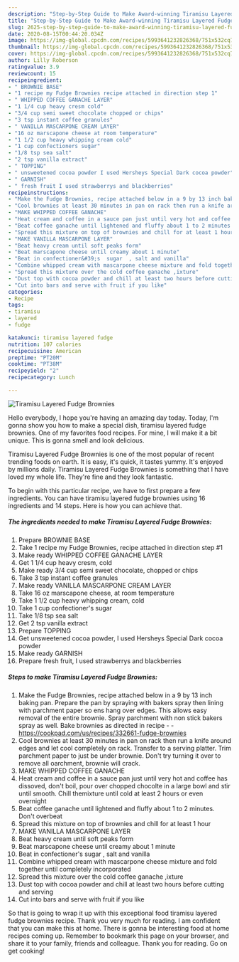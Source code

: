 ```yaml
---
description: "Step-by-Step Guide to Make Award-winning Tiramisu Layered Fudge Brownies"
title: "Step-by-Step Guide to Make Award-winning Tiramisu Layered Fudge Brownies"
slug: 2625-step-by-step-guide-to-make-award-winning-tiramisu-layered-fudge-brownies
date: 2020-08-15T00:44:20.034Z
image: https://img-global.cpcdn.com/recipes/5993641232826368/751x532cq70/tiramisu-layered-fudge-brownies-recipe-main-photo.jpg
thumbnail: https://img-global.cpcdn.com/recipes/5993641232826368/751x532cq70/tiramisu-layered-fudge-brownies-recipe-main-photo.jpg
cover: https://img-global.cpcdn.com/recipes/5993641232826368/751x532cq70/tiramisu-layered-fudge-brownies-recipe-main-photo.jpg
author: Lilly Roberson
ratingvalue: 3.9
reviewcount: 15
recipeingredient:
- " BROWNIE BASE"
- "1 recipe my Fudge Brownies recipe attached in direction step 1"
- " WHIPPED COFFEE GANACHE LAYER"
- "1 1/4 cup heavy cresm cold"
- "3/4 cup semi sweet chocolate chopped or chips"
- "3 tsp instant coffee granules"
- " VANILLA MASCARPONE CREAM LAYER"
- "16 oz marscapone cheese at room temperature"
- "1 1/2 cup heavy whipping cream cold"
- "1 cup confectioners sugar"
- "1/8 tsp sea salt"
- "2 tsp vanilla extract"
- " TOPPING"
- " unsweetened cocoa powder I used Hersheys Special Dark cocoa powder"
- " GARNISH"
- " fresh fruit I used strawberrys and blackberries"
recipeinstructions:
- "Make the Fudge Brownies, recipe attached below in a 9 by 13 inch baking pan. Prepare the pan by spraying with bakers spray then lining with parchment paper so ens hang over edges. This allows easy removal of the entire brownie. Spray parchment with non stick bakers spray as well. Bake brownies as directed in recipe  https://cookpad.com/us/recipes/332661-fudge-brownies"
- "Cool brownies at least 30 minutes in pan on rack then run a knife around edges and let  cool completely  on  rack. Transfer to a serving platter. Trim parchment paper to just be under brownie. Don&#39;t try turning it over to remove all oarchment, brownie will crack."
- "MAKE WHIPPED COFFEE GANACHE"
- "Heat cream and coffee in a sauce pan just until very hot and coffee has dissoved, don&#39;t boil, pour over chopped chocolte in a large bowl and stir until smooth. Chill themixture until cold at least 2 hours or even overnight"
- "Beat coffee ganache until lightened and fluffy about 1 to 2 minutes. Don&#39;t overbeat"
- "Spread this mixture on top of brownies and chill for at least 1 hour"
- "MAKE VANILLA MASCARPONE LAYER"
- "Beat heavy cream until soft peaks form"
- "Beat marscapone cheese until creamy about 1 minute"
- "Beat in confectioner&#39;s  sugar  , salt and vanilla"
- "Combine whipped cream with mascarpone cheese mixture and fold together until completely  incorporated"
- "Spread this mixture over the cold coffee ganache ,ixture"
- "Dust top with cocoa powder and chill at least two hours before cutting and serving"
- "Cut into bars and serve with fruit if you like"
categories:
- Recipe
tags:
- tiramisu
- layered
- fudge

katakunci: tiramisu layered fudge 
nutrition: 107 calories
recipecuisine: American
preptime: "PT20M"
cooktime: "PT38M"
recipeyield: "2"
recipecategory: Lunch

---
```



![Tiramisu Layered Fudge Brownies](https://img-global.cpcdn.com/recipes/5993641232826368/751x532cq70/tiramisu-layered-fudge-brownies-recipe-main-photo.jpg)

Hello everybody, I hope you're having an amazing day today. Today, I'm gonna show you how to make a special dish, tiramisu layered fudge brownies. One of my favorites food recipes. For mine, I will make it a bit unique. This is gonna smell and look delicious.



Tiramisu Layered Fudge Brownies is one of the most popular of recent trending foods on earth. It is easy, it's quick, it tastes yummy. It's enjoyed by millions daily. Tiramisu Layered Fudge Brownies is something that I have loved my whole life. They're fine and they look fantastic.


To begin with this particular recipe, we have to first prepare a few ingredients. You can have tiramisu layered fudge brownies using 16 ingredients and 14 steps. Here is how you can achieve that.

<!--inarticleads1-->

##### The ingredients needed to make Tiramisu Layered Fudge Brownies:

1. Prepare  BROWNIE BASE
1. Take 1 recipe my Fudge Brownies, recipe attached in direction step #1
1. Make ready  WHIPPED COFFEE GANACHE LAYER
1. Get 1 1/4 cup heavy cresm, cold
1. Make ready 3/4 cup semi sweet chocolate, chopped or chips
1. Take 3 tsp instant coffee granules
1. Make ready  VANILLA MASCARPONE CREAM LAYER
1. Take 16 oz marscapone cheese, at room temperature
1. Take 1 1/2 cup heavy whipping cream, cold
1. Take 1 cup confectioner&#39;s sugar
1. Take 1/8 tsp sea salt
1. Get 2 tsp vanilla extract
1. Prepare  TOPPING
1. Get  unsweetened cocoa powder, I used Hersheys Special Dark cocoa powder
1. Make ready  GARNISH
1. Prepare  fresh fruit, I used strawberrys and blackberries




<!--inarticleads2-->

##### Steps to make Tiramisu Layered Fudge Brownies:

1. Make the Fudge Brownies, recipe attached below in a 9 by 13 inch baking pan. Prepare the pan by spraying with bakers spray then lining with parchment paper so ens hang over edges. This allows easy removal of the entire brownie. Spray parchment with non stick bakers spray as well. Bake brownies as directed in recipe -  - https://cookpad.com/us/recipes/332661-fudge-brownies
1. Cool brownies at least 30 minutes in pan on rack then run a knife around edges and let  cool completely  on  rack. Transfer to a serving platter. Trim parchment paper to just be under brownie. Don&#39;t try turning it over to remove all oarchment, brownie will crack.
1. MAKE WHIPPED COFFEE GANACHE
1. Heat cream and coffee in a sauce pan just until very hot and coffee has dissoved, don&#39;t boil, pour over chopped chocolte in a large bowl and stir until smooth. Chill themixture until cold at least 2 hours or even overnight
1. Beat coffee ganache until lightened and fluffy about 1 to 2 minutes. Don&#39;t overbeat
1. Spread this mixture on top of brownies and chill for at least 1 hour
1. MAKE VANILLA MASCARPONE LAYER
1. Beat heavy cream until soft peaks form
1. Beat marscapone cheese until creamy about 1 minute
1. Beat in confectioner&#39;s  sugar  , salt and vanilla
1. Combine whipped cream with mascarpone cheese mixture and fold together until completely  incorporated
1. Spread this mixture over the cold coffee ganache ,ixture
1. Dust top with cocoa powder and chill at least two hours before cutting and serving
1. Cut into bars and serve with fruit if you like




So that is going to wrap it up with this exceptional food tiramisu layered fudge brownies recipe. Thank you very much for reading. I am confident that you can make this at home. There is gonna be interesting food at home recipes coming up. Remember to bookmark this page on your browser, and share it to your family, friends and colleague. Thank you for reading. Go on get cooking!
